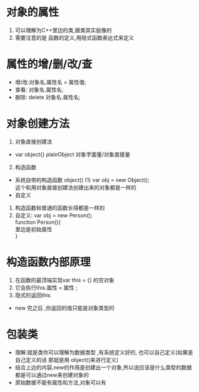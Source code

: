 # 对象的属性
1. 可以理解为C++里边的类,跟类其实挺像的<br/>
2. 需要注意的是 函数的定义,用隐式函数表达式来定义

# 属性的增/删/改/查
- 增/改:对象名.属性名 = 属性值;
- 查看: 对象名.属性名;
- 删除: delete 对象名.属性名;

# 对象创建方法
1. 对象直接创建法 <br/>
- var object{} plainObject 对象字面量/对象直接量
2. 构造函数<br/>
- 系统自带的构造函数 object() 
(1) var obj = new Object(); <br/> 
这个和用对象直接创建法创建出来的对象都是一样的
- 自定义
1. 构造函数和普通的函数长得都是一样的 <br/>
2. 自定义: var obj = new Person();<br/>
function Person(){  <br/>
       里边是初始属性 <br/>
}<br/>

# 构造函数内部原理
1. 在函数的最顶端实现var this = {} 的空对象<br/>
2. 它会执行this.属性 = 属性 ;<br/>
3. 隐式的返回this <br/>

- new 完之后 ,你返回的值只能是对象类型的


# 包装类
- 理解:就是类你可以理解为数据类型 ,有系统定义好的, 也可以自己定义(如果是自己定义的话 那就是用 object()来进行定义)
- 结合上边的内容,new的作用是创建出一个对象,所以说应该是什么类型的数据都是可以通过new来创建对象的
- 原始数据不能有属性和方法,对象可以有
